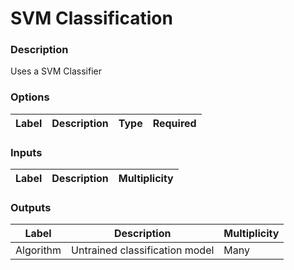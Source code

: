 # SVM Classification
###  Description
Uses a SVM Classifier
###  Options
| Label | Description | Type | Required |
|---|---|---|---|
###  Inputs
| Label | Description | Multiplicity |
|---|---|---|
###  Outputs
| Label | Description | Multiplicity |
|---|---|---|
| Algorithm | Untrained classification model | Many |
